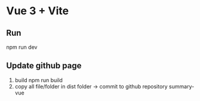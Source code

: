 # Vue 3 + Vite
## Run
npm run dev

## Update github page
1. build
npm run build
2. copy all file/folder in dist folder -> commit to github repository summary-vue
